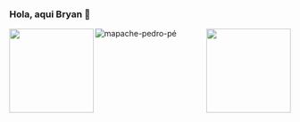 ### Hola, aqui Bryan 👋



<a href="https://github.com/BryanG1995/readme">
  <img height=151 align="left" src="https://github-readme-stats.vercel.app/api?username=BryanG1995&count_private=true&show_icons=true&theme=dracula" />
</a>
<a href="https://github.com/anuraghazra/convoychat">
  <img height=151 align="right" src="https://github-readme-stats.vercel.app/api/top-langs?username=BryanG1995&layout=compact&langs_count=8&card_width=320&theme=dracula" />
</a>

![mapache-pedro-pé](https://github.com/BryanG1995/BryanG1995/assets/14168094/3ac7e6e0-24b4-4801-864d-9c2883e4a092)
